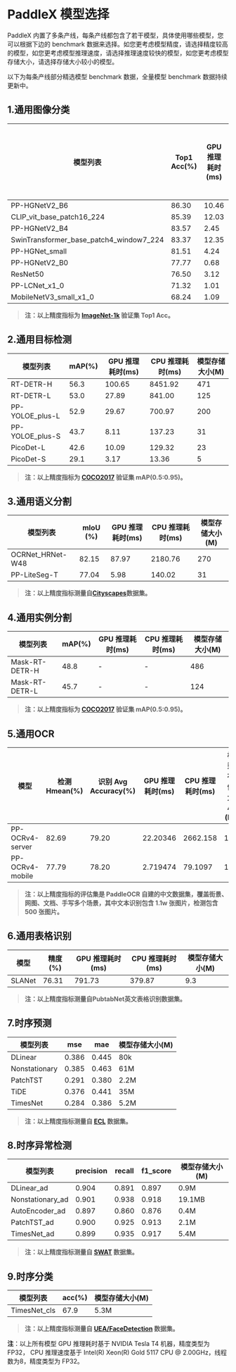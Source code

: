 # PaddleX 模型选择

PaddleX 内置了多条产线，每条产线都包含了若干模型，具体使用哪些模型，您可以根据下边的 benchmark 数据来选择。如您更考虑模型精度，请选择精度较高的模型，如您更考虑模型推理速度，请选择推理速度较快的模型，如您更考虑模型存储大小，请选择存储大小较小的模型。

以下为每条产线部分精选模型 benchmark 数据，全量模型 benchmark 数据持续更新中。


## 1.通用图像分类

| 模型列表        | Top1 Acc(%) | GPU 推理耗时(ms) | CPU 推理耗时(ms) | 模型存储大小(M) |
| --------------- | ------ | ---------------- | ---------------- | --------------- |
| PP-HGNetV2_B6   | 86.30  | 10.46            | 240.18           | 288             |
| CLIP_vit_base_patch16_224 | 85.39 | 12.03   | 234.85           | 331             |
| PP-HGNetV2_B4   | 83.57  | 2.45             | 38.10            | 76              |
| SwinTransformer_base_patch4_window7_224  | 83.37 | 12.35 | -   | 342             |
| PP-HGNet_small  | 81.51  | 4.24             | 108.21           | 94              |
| PP-HGNetV2_B0   | 77.77  | 0.68             | 6.41             | 23              |
| ResNet50        | 76.50  | 3.12             | 50.90            | 98              |
| PP-LCNet_x1_0   | 71.32  | 1.01             | 3.39             | 7               |
| MobileNetV3_small_x1_0 | 68.24  | 1.09      | 3.65             | 12              |

> **注：以上精度指标为 <a href="https://www.image-net.org/index.php" target="_blank">ImageNet-1k</a> 验证集 Top1 Acc。**

## 2.通用目标检测

| 模型列表         | mAP(%) | GPU 推理耗时(ms) | CPU 推理耗时(ms) | 模型存储大小(M) |
| --------------- | ------ | ---------------- | ---------------- | --------------- |
| RT-DETR-H       | 56.3   | 100.65           | 8451.92          | 471             |
| RT-DETR-L       | 53.0   | 27.89            | 841.00           | 125             |
| PP-YOLOE_plus-L | 52.9   | 29.67            | 700.97           | 200             |
| PP-YOLOE_plus-S | 43.7   | 8.11             | 137.23           | 31              |
| PicoDet-L       | 42.6   | 10.09            | 129.32           | 23              |
| PicoDet-S       | 29.1   | 3.17             | 13.36            | 5               |

> **注：以上精度指标为 <a href="https://cocodataset.org/#home" target="_blank">COCO2017</a> 验证集 mAP(0.5:0.95)。**

## 3.通用语义分割


| 模型列表          | mIoU (%) | GPU 推理耗时(ms) | CPU 推理耗时(ms) | 模型存储大小 (M)|
| ---------------- | -------  | --------------- | -------------- | ------------- |
| OCRNet_HRNet-W48 | 82.15    | 87.97           | 2180.76        | 270           |
| PP-LiteSeg-T     | 77.04    | 5.98            | 140.02         | 31            |

> **注：以上精度指标测量自[Cityscapes](https://www.cityscapes-dataset.com/)数据集。**

## 4.通用实例分割


| 模型列表        | mAP(%) | GPU 推理耗时(ms) | CPU 推理耗时(ms) | 模型存储大小(M) |
| -------------- | ------ | --------------- | -------------- | ------------- |
| Mask-RT-DETR-H | 48.8   | -               | -              | 486           |
| Mask-RT-DETR-L | 45.7   | -               | -              | 124           |

> **注：以上精度指标为 <a href="https://cocodataset.org/#home" target="_blank">COCO2017</a> 验证集 mAP(0.5:0.95)。**

## 5.通用OCR


| 模型            | 检测 Hmean(%) | 识别 Avg Accuracy(%) | GPU 推理耗时(ms) | CPU 推理耗时(ms) | 模型存储大小(M) |
| --------------- | ------------ | ------------------- | --------------- | --------------- | ------------- |
| PP-OCRv4-server | 82.69        | 79.20               | 22.20346        | 2662.158        | 198           |
| PP-OCRv4-mobile | 77.79        | 78.20               | 2.719474        | 79.1097         | 15            |

> **注：以上精度指标的评估集是 PaddleOCR 自建的中文数据集，覆盖街景、网图、文档、手写多个场景，其中文本识别包含 1.1w 张图片，检测包含 500 张图片。**

## 6.通用表格识别

| 模型   | 精度(%) | GPU 推理耗时(ms) | CPU 推理耗时(ms) | 模型存储大小(M) |
| ------ | ------ | -------------- | --------------- | ------------- |
| SLANet | 76.31  | 791.73         | 379.87          | 9.3           |

> **注：以上精度指标测量自PubtabNet英文表格识别数据集。**

## 7.时序预测


| 模型列表         | mse    | mae    | 模型存储大小(M) |
| ----------------| ------ | ------ | ------------- |
| DLinear          | 0.386  | 0.445  | 80k           |
| Nonstationary    | 0.385  | 0.463  | 61M           |
| PatchTST         | 0.291  | 0.380  | 2.2M          |
| TiDE             | 0.376  | 0.441  | 35M           |
| TimesNet         | 0.284  | 0.386  | 5.2M          |

> **注：以上精度指标测量自 <a href="https://archive.ics.uci.edu/dataset/321/electricityloaddiagrams20112014">ECL</a> 数据集。**

## 8.时序异常检测


| 模型列表          | precision | recall | f1_score | 模型存储大小(M) |
| ---------------- | --------- | ------ | -------- | ------------- |
| DLinear_ad       |  0.904    | 0.891  |  0.897   |   0.9M        |
| Nonstationary_ad |  0.901    | 0.938  |  0.918   |  19.1MB       |
| AutoEncoder_ad   |  0.897    | 0.860  |  0.876   |   0.4M        |
| PatchTST_ad      |  0.900    | 0.925  |  0.913   |   2.1M        |
| TimesNet_ad      |  0.899    | 0.935  |  0.917   |   5.4M        |

> **注：以上精度指标测量自 <a href="https://itrust.sutd.edu.sg/itrust-labs_datasets/dataset_info">SWAT</a> 数据集。**

## 9.时序分类


| 模型列表      | acc(%) | 模型存储大小(M) |
| ------------ | ------ | ------------- |
| TimesNet_cls | 67.9   |   5.3M        |

> **注：以上精度指标测量自 <a href="https://www.timeseriesclassification.com/index.php">UEA/FaceDetection</a> 数据集。**


 **注**：以上所有模型 GPU 推理耗时基于 NVIDIA Tesla T4 机器，精度类型为 FP32， CPU 推理速度基于 Intel(R) Xeon(R) Gold 5117 CPU @ 2.00GHz，线程数为8，精度类型为 FP32。
